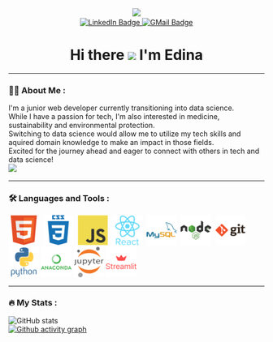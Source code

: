 <div id="header" align="center">
  <img src="https://i.giphy.com/media/v1.Y2lkPTc5MGI3NjExdWY4Y2Z6YmIzcWNxd3J6eHQ4ZGhkYjJ3Zjg5dW9kaTB4eW94bDZ6bSZlcD12MV9pbnRlcm5hbF9naWZfYnlfaWQmY3Q9cw/rsUGLKwgSvSxmq1VrZ/giphy.gif" width="150"/>
  <div id="badges">
    <a href="[your-linkedin-URL](https://www.linkedin.com/in/edina-p/)">
      <img src="https://img.shields.io/badge/LinkedIn-blue?style=for-the-badge&logo=linkedin&logoColor=white" alt="LinkedIn Badge"/>
    </a>
    <a href="emailto:e.petroczki@gmail.com">
      <img src="https://img.shields.io/badge/GMail-red?style=for-the-badge&logo=gmail&logoColor=white" alt="GMail Badge"/>
    </a>
  </div>
  <h1>
    Hi there
    <img src="https://media.giphy.com/media/hvRJCLFzcasrR4ia7z/giphy.gif" width="30px"/>
    I'm Edina
  </h1>
</div>

---

### :woman_technologist: About Me :

I'm a junior web developer currently transitioning into data science.
<br>
While I have a passion for tech, I'm also interested in medicine, sustainability and environmental protection.
<br>
Switching to data science would allow me to utilize my tech skills and aquired domain knowledge to make an impact in those fields.
<br>
Excited for the journey ahead and eager to connect with others in tech and data science!
<br>
<img src="https://i.giphy.com/media/v1.Y2lkPTc5MGI3NjExcTIzdTFvMGlkd3g3dmI4aW9nN2h3OWpmMWRvM3BvYzRjMW9uYnZsaSZlcD12MV9pbnRlcm5hbF9naWZfYnlfaWQmY3Q9Zw/JWuBH9rCO2uZuHBFpm/giphy.gif" width="100px"/>


---

### :hammer_and_wrench: Languages and Tools :

<div>
  <img src="https://github.com/devicons/devicon/blob/master/icons/html5/html5-original.svg" title="HTML5" alt="HTML" width="60" height="60" />&nbsp;
  <img src="https://github.com/devicons/devicon/blob/master/icons/css3/css3-plain-wordmark.svg"  title="CSS3" alt="CSS" width="60" height="60"/>&nbsp;
  <img src="https://github.com/devicons/devicon/blob/master/icons/javascript/javascript-original.svg" title="JavaScript" alt="JavaScript" width="60" height="60"/>&nbsp;
  <img src="https://github.com/devicons/devicon/blob/master/icons/react/react-original-wordmark.svg" title="React" alt="React" width="60" height="60"/>&nbsp;
  <img src="https://github.com/devicons/devicon/blob/master/icons/mysql/mysql-original-wordmark.svg" title="MySQL"  alt="MySQL" width="60" height="60"/>&nbsp;
  <img src="https://github.com/devicons/devicon/blob/master/icons/nodejs/nodejs-original-wordmark.svg" title="NodeJS" alt="NodeJS" width="60" height="60"/>&nbsp;
  <img src="https://github.com/devicons/devicon/blob/master/icons/git/git-original-wordmark.svg" title="Git" **alt="Git" width="60" height="60"/>
  <img src="https://github.com/devicons/devicon/blob/master/icons/python/python-original-wordmark.svg" title="Python" **alt="Python" width="60" height="60"/>
  <img src="https://github.com/devicons/devicon/blob/master/icons/anaconda/anaconda-original-wordmark.svg" title="Anaconda" **alt="Anaconda" width="60" height="60"/>
  <img src="https://github.com/devicons/devicon/blob/master/icons/jupyter/jupyter-original-wordmark.svg" title="Jupyter" **alt="Jupyter" width="60" height="60"/>
  <img src="https://github.com/devicons/devicon/blob/master/icons/streamlit/streamlit-plain-wordmark.svg" title="Streamlit" **alt="Streamlit" width="60" height="60"/>
</div>

---

### :fire: My Stats :
![GitHub stats](https://github-readme-stats.vercel.app/api?username=edinapetroczki&show_icons=true&theme=radical)
<br>
[![Github activity graph](https://github-readme-activity-graph.vercel.app/graph?username=edinapetroczki&bg_color=080808&color=f0e8cc&line=5fabf2&point=755abf&area=true&hide_border=true)](https://github.com/ashutosh00710/github-readme-activity-graph)


<!--
**edinapetroczki/edinapetroczki** is a ✨ _special_ ✨ repository because its `README.md` (this file) appears on your GitHub profile.

Here are some ideas to get you started:

- 🔭 I’m currently working on ...
- 🌱 I’m currently learning ...
- 👯 I’m looking to collaborate on ...
- 🤔 I’m looking for help with ...
- 💬 Ask me about ...
- 📫 How to reach me: ...
- 😄 Pronouns: ...
- ⚡ Fun fact: ...
-->
